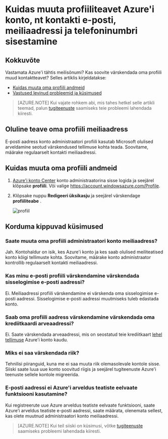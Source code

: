 <properties
    pageTitle="Azure'i konto profiiliteabe muutmine | Microsoft Azure'i"
    description="Kirjeldab, kuidas muuta profiili Azure'i konto ja vastab ühise küsimustele, miks ei saa muuta riigi Azure'i konto kaudu"
    services=""
    documentationCenter=""
    authors="genlin"
    manager="mbaldwin"
    editor=""
    tags="billing"
    />

<tags
    ms.service="billing"
    ms.workload="na"
    ms.tgt_pltfrm="na"
    ms.devlang="na"
    ms.topic="article"
    ms.date="08/17/2016"
    ms.author="genli"/>

# <a name="how-to-change-profile-information-of-your-azure-account-such-as-contact-email-address-and-phone-number"></a>Kuidas muuta profiiliteavet Azure'i konto, nt kontakti e-posti, meiliaadressi ja telefoninumbri sisestamine

## <a name="summary"></a>Kokkuvõte

Vastamata Azure'i tähtis meilisõnumi? Kas soovite värskendada oma profiili muud kontaktteavet? Selles artiklis kirjeldatakse:

-   [Kuidas muuta oma profiili andmeid](#how-to-change-your-profile-information)
-   [Vastused levinud probleemid ja küsimused](#frequently-asked-questions)

> [AZURE.NOTE] Kui vajate rohkem abi, mis tahes hetkel selle artikli teemad, palun [tugiteenuste](https://portal.azure.com/?#blade/Microsoft_Azure_Support/HelpAndSupportBlade) saamiseks teie probleemi lahendada kiiresti.

## <a name="important-information-about-your-profile-email-address"></a>Oluline teave oma profiili meiliaadress

E-posti aadress konto administraatori profiili kasutab Microsoft olulised arveldamine seotud värskendused tellimuse kohta teada. Soovitame, määrake regulaarselt kontakti meiliaadressi.

## <a name="how-to-change-your-profile-information"></a>Kuidas muuta oma profiili andmeid

1.  [Azure'i konto Center](https://account.windowsazure.com/) konto administraatorina sisse logida ja seejärel klõpsake **profiili**. Või valige https://account.windowsazure.com/Profile.

2.  Klõpsake nuppu **Redigeeri üksikasju** ja seejärel värskendage **profiiliteabe** .

    ![profiil](./media/billing-how-to-change-azure-account-profile/profile.png)

## <a name="frequently-asked-questions"></a>Korduma kippuvad küsimused

### <a name="can-i-change-the-account-administrator-email-address-in-my-profile"></a>Saate muuta oma profiili administraatori konto meiliaadress?

Jah. Kontohaldur on isik, kes Azure'i konto ja kes saab olulised meiliteatised konto kõigi tellimuste kohta. Soovitame, määrake konto administraator kontrollib regulaarselt kontakti meiliaadressi.

### <a name="does-updating-my-profile-email-also-update-my-login-email-address"></a>Kas minu e-posti profiili värskendamine värskendada sisselogimise e-posti aadressi?

Ei. Meiliaadressi profiili värskendamine ei värskenda oma sisselogimise e-posti aadressi. Sisselogimise e-posti aadressi muutmiseks tuleb edastada konto.

### <a name="does-updating-my-profile-address-also-update-my-credit-card-billing-address"></a>Saab oma profiili aadress värskendamine värskendada oma krediitkaardi arveaadressi?

Ei. Saate värskendada arveaadressi, mis on seostatud teie krediitkaart [lehel tellimuse](https://account.windowsazure.com/subscriptions) Azure'i konto kaudu.

### <a name="why-cant-i-update-the-country"></a>Miks ei saa värskendada riik?

Tehnilisi piiranguid, kuna me ei saa muuta riik olemasolevale kontole sisse. Siiski saate luua uue konto soovitud riigis ja seejärel tugiteenuste Azure'i teenuste sellele kontole migreerida.

### <a name="what-email-address-does-the-azure-billing-alerts-preview-feature-use"></a>E-posti aadressi ei Azure'i arveldus teatiste eelvaate funktsiooni kasutamine?

Kui registreerute uue Azure arveldus teatiste eelvaate funktsiooni, saate Azure'i arveldus teatiste e-posti aadressi, saate määrata, olenemata sellest, kas olete muutnud administraatori konto meiliaadressi.

> [AZURE.NOTE] Kui teil siiski on küsimusi, võtke [tugiteenuste](https://portal.azure.com/?#blade/Microsoft_Azure_Support/HelpAndSupportBlade) saamiseks probleemi lahendada kiiresti.
